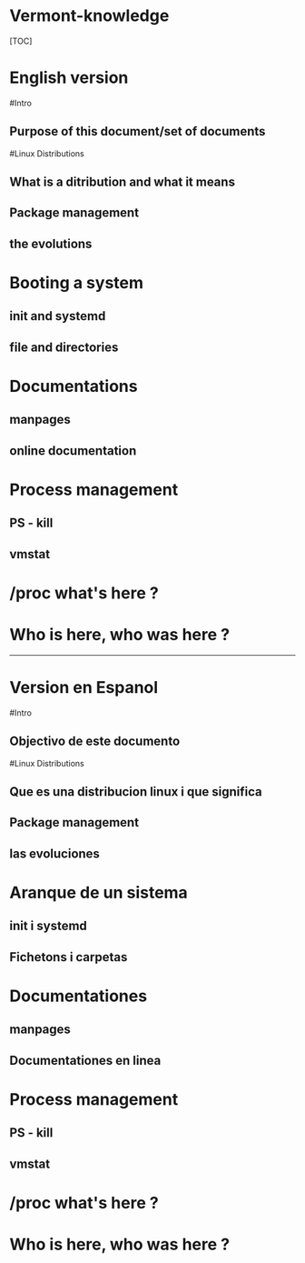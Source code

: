# Vermont-knowledge

[TOC]

# English version

#Intro
## Purpose of this document/set of documents

#Linux Distributions
## What is a ditribution and what it means
## Package management
## the evolutions

# Booting a system
## init and systemd
## file and directories

# Documentations
## manpages
## online documentation

# Process management
## PS - kill
## vmstat

# /proc what's here ?

# Who is here, who was here ?


-------------

# Version en Espanol

#Intro
## Objectivo de este documento

#Linux Distributions
## Que es una distribucion linux i que significa
## Package management
## las evoluciones

# Aranque de un sistema
## init i systemd
## Fichetons i carpetas

# Documentationes
## manpages
## Documentationes en linea

# Process management
## PS - kill
## vmstat

# /proc what's here ?

# Who is here, who was here ?
 
